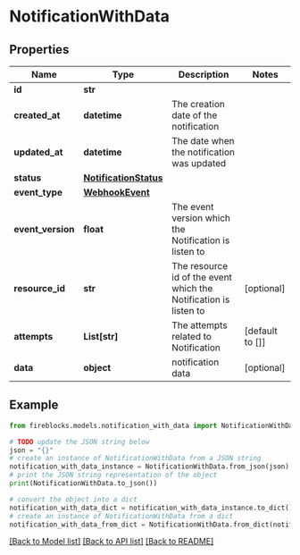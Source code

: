 # NotificationWithData


## Properties

Name | Type | Description | Notes
------------ | ------------- | ------------- | -------------
**id** | **str** |  | 
**created_at** | **datetime** | The creation date of the notification | 
**updated_at** | **datetime** | The date when the notification was updated | 
**status** | [**NotificationStatus**](NotificationStatus.md) |  | 
**event_type** | [**WebhookEvent**](WebhookEvent.md) |  | 
**event_version** | **float** | The event version which the Notification is listen to | 
**resource_id** | **str** | The resource id of the event which the Notification is listen to | [optional] 
**attempts** | **List[str]** | The attempts related to Notification | [default to []]
**data** | **object** | notification data | [optional] 

## Example

```python
from fireblocks.models.notification_with_data import NotificationWithData

# TODO update the JSON string below
json = "{}"
# create an instance of NotificationWithData from a JSON string
notification_with_data_instance = NotificationWithData.from_json(json)
# print the JSON string representation of the object
print(NotificationWithData.to_json())

# convert the object into a dict
notification_with_data_dict = notification_with_data_instance.to_dict()
# create an instance of NotificationWithData from a dict
notification_with_data_from_dict = NotificationWithData.from_dict(notification_with_data_dict)
```
[[Back to Model list]](../README.md#documentation-for-models) [[Back to API list]](../README.md#documentation-for-api-endpoints) [[Back to README]](../README.md)


